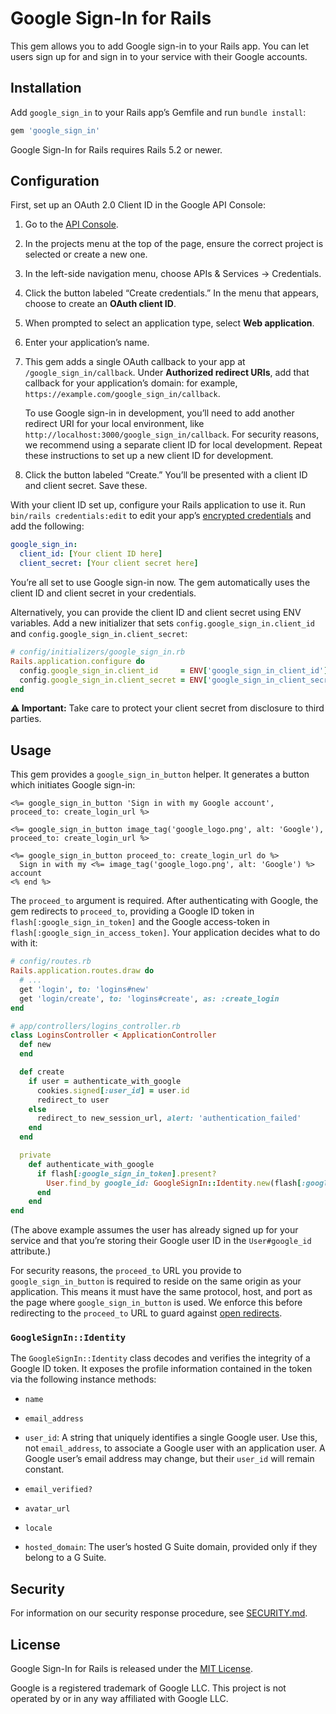 # Google Sign-In for Rails

This gem allows you to add Google sign-in to your Rails app. You can let users sign up for and sign in to your service
with their Google accounts.


## Installation

Add `google_sign_in` to your Rails app’s Gemfile and run `bundle install`:

```ruby
gem 'google_sign_in'
```

Google Sign-In for Rails requires Rails 5.2 or newer.


## Configuration

First, set up an OAuth 2.0 Client ID in the Google API Console:

1. Go to the [API Console](https://console.developers.google.com/apis/credentials).

2. In the projects menu at the top of the page, ensure the correct project is selected or create a new one.

3. In the left-side navigation menu, choose APIs & Services → Credentials.

4. Click the button labeled “Create credentials.” In the menu that appears, choose to create an **OAuth client ID**.

5. When prompted to select an application type, select **Web application**.

6. Enter your application’s name.

7. This gem adds a single OAuth callback to your app at `/google_sign_in/callback`. Under **Authorized redirect URIs**,
   add that callback for your application’s domain: for example, `https://example.com/google_sign_in/callback`.

   To use Google sign-in in development, you’ll need to add another redirect URI for your local environment, like
   `http://localhost:3000/google_sign_in/callback`. For security reasons, we recommend using a separate
   client ID for local development. Repeat these instructions to set up a new client ID for development.

8. Click the button labeled “Create.” You’ll be presented with a client ID and client secret. Save these.

With your client ID set up, configure your Rails application to use it. Run `bin/rails credentials:edit` to edit your
app’s [encrypted credentials](https://guides.rubyonrails.org/security.html#custom-credentials) and add the following:

```yaml
google_sign_in:
  client_id: [Your client ID here]
  client_secret: [Your client secret here]
```

You’re all set to use Google sign-in now. The gem automatically uses the client ID and client secret in your credentials.

Alternatively, you can provide the client ID and client secret using ENV variables. Add a new initializer that sets
`config.google_sign_in.client_id` and `config.google_sign_in.client_secret`:

```ruby
# config/initializers/google_sign_in.rb
Rails.application.configure do
  config.google_sign_in.client_id     = ENV['google_sign_in_client_id']
  config.google_sign_in.client_secret = ENV['google_sign_in_client_secret']
end
```

**⚠️ Important:** Take care to protect your client secret from disclosure to third parties.


## Usage

This gem provides a `google_sign_in_button` helper. It generates a button which initiates Google sign-in:

```erb
<%= google_sign_in_button 'Sign in with my Google account', proceed_to: create_login_url %>

<%= google_sign_in_button image_tag('google_logo.png', alt: 'Google'), proceed_to: create_login_url %>

<%= google_sign_in_button proceed_to: create_login_url do %>
  Sign in with my <%= image_tag('google_logo.png', alt: 'Google') %> account
<% end %>
```

The `proceed_to` argument is required. After authenticating with Google, the gem redirects to `proceed_to`, providing
a Google ID token in `flash[:google_sign_in_token]` and the Google access-token in `flash[:google_sign_in_access_token]`.
Your application decides what to do with it:

```ruby
# config/routes.rb
Rails.application.routes.draw do
  # ...
  get 'login', to: 'logins#new'
  get 'login/create', to: 'logins#create', as: :create_login
end
```

```ruby
# app/controllers/logins_controller.rb
class LoginsController < ApplicationController
  def new
  end

  def create
    if user = authenticate_with_google
      cookies.signed[:user_id] = user.id
      redirect_to user
    else
      redirect_to new_session_url, alert: 'authentication_failed'
    end
  end

  private
    def authenticate_with_google
      if flash[:google_sign_in_token].present?
        User.find_by google_id: GoogleSignIn::Identity.new(flash[:google_sign_in_token]).user_id
      end
    end
end
```

(The above example assumes the user has already signed up for your service and that you’re storing their Google user ID
in the `User#google_id` attribute.)

For security reasons, the `proceed_to` URL you provide to `google_sign_in_button` is required to reside on the same
origin as your application. This means it must have the same protocol, host, and port as the page where
`google_sign_in_button` is used. We enforce this before redirecting to the `proceed_to` URL to guard against
[open redirects](https://www.owasp.org/index.php/Unvalidated_Redirects_and_Forwards_Cheat_Sheet).

### `GoogleSignIn::Identity`

The `GoogleSignIn::Identity` class decodes and verifies the integrity of a Google ID token. It exposes the profile
information contained in the token via the following instance methods:

* `name`

* `email_address`

* `user_id`: A string that uniquely identifies a single Google user. Use this, not `email_address`, to associate a
  Google user with an application user. A Google user’s email address may change, but their `user_id` will remain constant.

* `email_verified?`

* `avatar_url`

* `locale`

* `hosted_domain`: The user’s hosted G Suite domain, provided only if they belong to a G Suite.


## Security

For information on our security response procedure, see [SECURITY.md](SECURITY.md).


## License

Google Sign-In for Rails is released under the [MIT License](https://opensource.org/licenses/MIT).

Google is a registered trademark of Google LLC. This project is not operated by or in any way affiliated with Google LLC.
